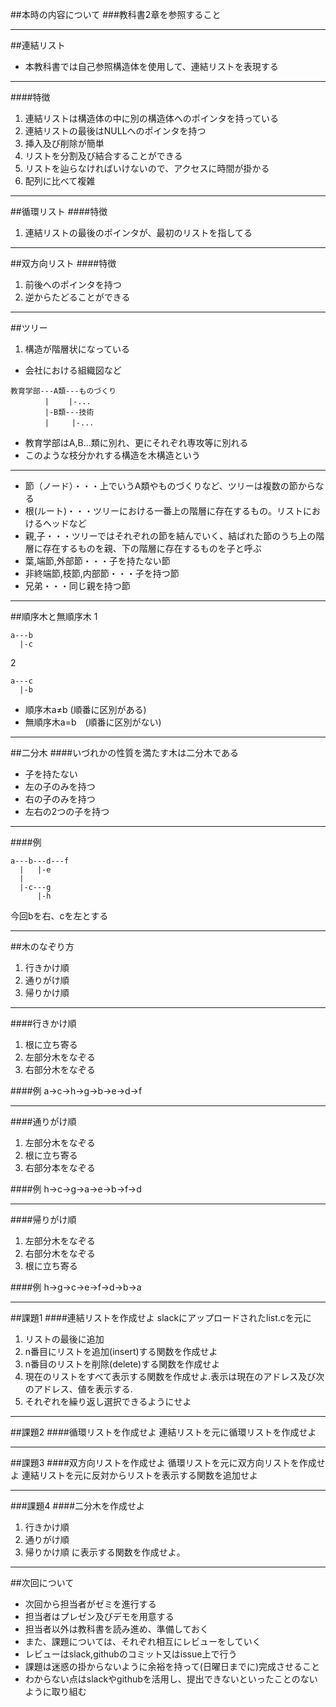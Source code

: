 ##本時の内容について
###教科書2章を参照すること

____
##連結リスト
* 本教科書では自己参照構造体を使用して、連結リストを表現する

___
####特徴
1. 連結リストは構造体の中に別の構造体へのポインタを持っている
1. 連結リストの最後はNULLへのポインタを持つ
1. 挿入及び削除が簡単
1. リストを分割及び結合することができる  
1. リストを辿らなければいけないので、アクセスに時間が掛かる
1. 配列に比べて複雑

____
##循環リスト
####特徴
1. 連結リストの最後のポインタが、最初のリストを指してる

____
##双方向リスト
####特徴
1. 前後へのポインタを持つ
1. 逆からたどることができる

____
##ツリー
1. 構造が階層状になっている
* 会社における組織図など

```
教育学部---A類---ものづくり
　　　　 |　　 |-...
　　　　 |-B類---技術
　　　　 |     |-...
```
* 教育学部はA,B...類に別れ、更にそれぞれ専攻等に別れる
* このような枝分かれする構造を木構造という

___
* 節（ノード）・・・上でいうA類やものづくりなど、ツリーは複数の節からなる　　
* 根(ルート)・・・ツリーにおける一番上の階層に存在するもの。リストにおけるヘッドなど
* 親,子・・・ツリーではそれぞれの節を結んでいく、結ばれた節のうち上の階層に存在するものを親、下の階層に存在するものを子と呼ぶ
* 葉,端節,外部節・・・子を持たない節
* 非終端節,枝節,内部節・・・子を持つ節
* 兄弟・・・同じ親を持つ節

____
##順序木と無順序木
1
> 
```
a---b
  |-c
```

2
> 
```
a---c
  |-b
```
* 順序木a≠b (順番に区別がある)  
* 無順序木a=b　(順番に区別がない)

____
##二分木
####いづれかの性質を満たす木は二分木である
* 子を持たない
* 左の子のみを持つ
* 右の子のみを持つ
* 左右の2つの子を持つ

___
####例
```
a---b---d---f
  |   |-e
  |
  |-c---g
      |-h
```
今回bを右、cを左とする

___
##木のなぞり方
1. 行きかけ順
1. 通りがけ順
1. 帰りかけ順

____
####行きかけ順
1. 根に立ち寄る
2. 左部分木をなぞる
3. 右部分木をなぞる

####例
a->c->h->g->b->e->d->f

____
####通りがけ順
1. 左部分木をなぞる
2. 根に立ち寄る
3. 右部分本をなぞる

####例
h->c->g->a->e->b->f->d

____
####帰りがけ順
1. 左部分木をなぞる
2. 右部分木をなぞる
3. 根に立ち寄る

####例
h->g->c->e->f->d->b->a

____
##課題1
####連結リストを作成せよ
slackにアップロードされたlist.cを元に
> 
1. リストの最後に追加
1. n番目にリストを追加(insert)する関数を作成せよ
1. n番目のリストを削除(delete)する関数を作成せよ
1. 現在のリストをすべて表示する関数を作成せよ.表示は現在のアドレス及び次のアドレス、値を表示する.
1. それぞれを繰り返し選択できるようにせよ

___
##課題2
####循環リストを作成せよ
連結リストを元に循環リストを作成せよ

___
##課題3
####双方向リストを作成せよ
循環リストを元に双方向リストを作成せよ
連結リストを元に反対からリストを表示する関数を追加せよ

___
###課題4
####二分木を作成せよ
> 
1. 行きかけ順
1. 通りがけ順
1. 帰りかけ順
に表示する関数を作成せよ。

____
##次回について
* 次回から担当者がゼミを進行する
* 担当者はプレゼン及びデモを用意する
* 担当者以外は教科書を読み進め、準備しておく
* また、課題については、それぞれ相互にレビューをしていく
* レビューはslack,githubのコミット又はissue上で行う
* 課題は迷惑の掛からないように余裕を持って(日曜日までに)完成させること
* わからない点はslackやgithubを活用し、提出できないといったことのないように取り組む

